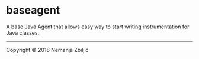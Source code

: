 # baseagent

A base Java Agent that allows easy way to start writing instrumentation for Java classes.



---

Copyright © 2018 Nemanja Zbiljić
